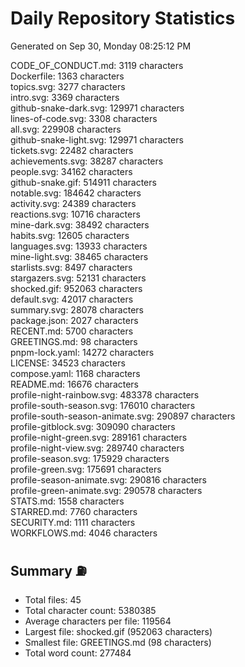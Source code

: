 # Daily Repository Statistics
Generated on Sep 30, Monday 08:25:12 PM  

CODE_OF_CONDUCT.md: 3119 characters  
Dockerfile: 1363 characters  
topics.svg: 3277 characters  
intro.svg: 3369 characters  
github-snake-dark.svg: 129971 characters  
lines-of-code.svg: 3308 characters  
all.svg: 229908 characters  
github-snake-light.svg: 129971 characters  
tickets.svg: 22482 characters  
achievements.svg: 38287 characters  
people.svg: 34162 characters  
github-snake.gif: 514911 characters  
notable.svg: 184642 characters  
activity.svg: 24389 characters  
reactions.svg: 10716 characters  
mine-dark.svg: 38492 characters  
habits.svg: 12605 characters  
languages.svg: 13933 characters  
mine-light.svg: 38465 characters  
starlists.svg: 8497 characters  
stargazers.svg: 52131 characters  
shocked.gif: 952063 characters  
default.svg: 42017 characters  
summary.svg: 28078 characters  
package.json: 2027 characters  
RECENT.md: 5700 characters  
GREETINGS.md: 98 characters  
pnpm-lock.yaml: 14272 characters  
LICENSE: 34523 characters  
compose.yaml: 1168 characters  
README.md: 16676 characters  
profile-night-rainbow.svg: 483378 characters  
profile-south-season.svg: 176010 characters  
profile-south-season-animate.svg: 290897 characters  
profile-gitblock.svg: 309090 characters  
profile-night-green.svg: 289161 characters  
profile-night-view.svg: 289740 characters  
profile-season.svg: 175929 characters  
profile-green.svg: 175691 characters  
profile-season-animate.svg: 290816 characters  
profile-green-animate.svg: 290578 characters  
STATS.md: 1558 characters  
STARRED.md: 7760 characters  
SECURITY.md: 1111 characters  
WORKFLOWS.md: 4046 characters  

## Summary ⛽  
- Total files: 45  
- Total character count: 5380385  
- Average characters per file: 119564  
- Largest file: shocked.gif (952063 characters)  
- Smallest file: GREETINGS.md (98 characters)  
- Total word count: 277484  
